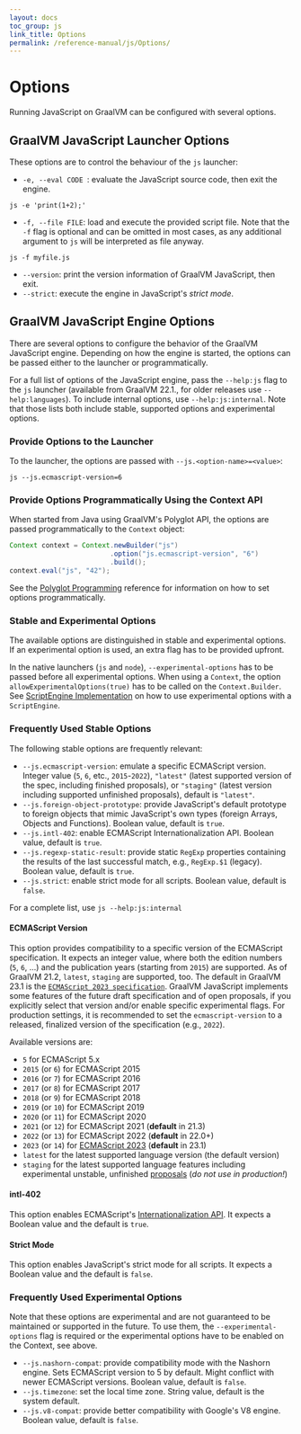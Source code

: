 ```yaml
---
layout: docs
toc_group: js
link_title: Options
permalink: /reference-manual/js/Options/
---
```

# Options

Running JavaScript on GraalVM can be configured with several options.

## GraalVM JavaScript Launcher Options

These options are to control the behaviour of the `js` launcher:
* `-e, --eval CODE `: evaluate the JavaScript source code, then exit the engine.
```shell
js -e 'print(1+2);'
```
* `-f, --file FILE`: load and execute the provided script file. Note that the `-f` flag is optional and can be omitted in most cases, as any additional argument to `js` will be interpreted as file anyway.
```shell
js -f myfile.js
```
* `--version`: print the version information of GraalVM JavaScript, then exit.
* `--strict`: execute the engine in JavaScript's _strict mode_.

##  GraalVM JavaScript Engine Options

There are several options to configure the behavior of the GraalVM JavaScript engine.
Depending on how the engine is started, the options can be passed either to the launcher or programmatically.

For a full list of options of the JavaScript engine, pass the `--help:js` flag to the `js` launcher (available from GraalVM 22.1., for older releases use `--help:languages`).
To include internal options, use `--help:js:internal`.
Note that those lists both include stable, supported options and experimental options.

### Provide Options to the Launcher
To the launcher, the options are passed with `--js.<option-name>=<value>`:
```shell
js --js.ecmascript-version=6
```

### Provide Options Programmatically Using the Context API
When started from Java using GraalVM's Polyglot API, the options are passed programmatically to the `Context` object:
```java
Context context = Context.newBuilder("js")
                         .option("js.ecmascript-version", "6")
                         .build();
context.eval("js", "42");
```

See the [Polyglot Programming](https://github.com/oracle/graal/blob/master/docs/reference-manual/polyglot-programming.md#passing-options-programmatically) reference for information on how to set options programmatically.

### Stable and Experimental Options

The available options are distinguished in stable and experimental options.
If an experimental option is used, an extra flag has to be provided upfront.

In the native launchers (`js` and `node`), `--experimental-options` has to be passed before all experimental options.
When using a `Context`, the option `allowExperimentalOptions(true)` has to be called on the `Context.Builder`.
See [ScriptEngine Implementation](ScriptEngine.md) on how to use experimental options with a `ScriptEngine`.

### Frequently Used Stable Options

The following stable options are frequently relevant:
   * `--js.ecmascript-version`: emulate a specific ECMAScript version. Integer value (`5`, `6`, etc., `2015`-`2022`), `"latest"` (latest supported version of the spec, including finished proposals), or `"staging"` (latest version including supported unfinished proposals), default is `"latest"`.
   * `--js.foreign-object-prototype`: provide JavaScript's default prototype to foreign objects that mimic JavaScript's own types (foreign Arrays, Objects and Functions). Boolean value, default is `true`.
   * `--js.intl-402`: enable ECMAScript Internationalization API. Boolean value, default is `true`.
   * `--js.regexp-static-result`: provide static `RegExp` properties containing the results of the last successful match, e.g., `RegExp.$1` (legacy). Boolean value, default is `true`.
   * `--js.strict`: enable strict mode for all scripts. Boolean value, default is `false`.

For a complete list, use `js --help:js:internal`

#### ECMAScript Version

This option provides compatibility to a specific version of the ECMAScript specification.
It expects an integer value, where both the edition numbers (`5`, `6`, ...) and the publication years (starting from `2015`) are supported.
As of GraalVM 21.2, `latest`, `staging` are supported, too.
The default in GraalVM 23.1 is the [`ECMAScript 2023 specification`](https://tc39.es/ecma262/).
GraalVM JavaScript implements some features of the future draft specification and of open proposals, if you explicitly select that version and/or enable specific experimental flags.
For production settings, it is recommended to set the `ecmascript-version` to a released, finalized version of the specification (e.g., `2022`).

Available versions are:
* `5` for ECMAScript 5.x
* `2015` (or `6`) for ECMAScript 2015
* `2016` (or `7`) for ECMAScript 2016
* `2017` (or `8`) for ECMAScript 2017
* `2018` (or `9`) for ECMAScript 2018
* `2019` (or `10`) for ECMAScript 2019
* `2020` (or `11`) for ECMAScript 2020
* `2021` (or `12`) for ECMAScript 2021 (**default** in 21.3)
* `2022` (or `13`) for ECMAScript 2022 (**default** in 22.0+)
* `2023` (or `14`) for [ECMAScript 2023](https://262.ecma-international.org/14.0/) (**default** in 23.1)
* `latest` for the latest supported language version (the default version)
* `staging` for the latest supported language features including experimental unstable, unfinished [proposals](https://github.com/tc39/proposals) (_do not use in production!_)

#### intl-402

This option enables ECMAScript's [Internationalization API](https://tc39.github.io/ecma402/).
It expects a Boolean value and the default is `true`.

#### Strict Mode

This option enables JavaScript's strict mode for all scripts.
It expects a Boolean value and the default is `false`.

### Frequently Used Experimental Options
Note that these options are experimental and are not guaranteed to be maintained or supported in the future.
To use them, the `--experimental-options` flag is required or the experimental options have to be enabled on the Context, see above.

   * `--js.nashorn-compat`: provide compatibility mode with the Nashorn engine. Sets ECMAScript version to 5 by default. Might conflict with newer ECMAScript versions. Boolean value, default is `false`.
   * `--js.timezone`: set the local time zone. String value, default is the system default.
   * `--js.v8-compat`: provide better compatibility with Google's V8 engine. Boolean value, default is `false`.
